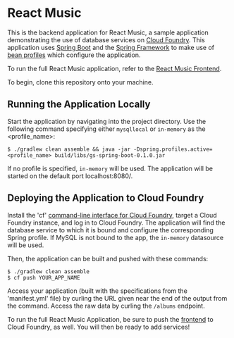React Music
===========

This is the backend application for React Music, a sample application demonstrating the use of database services on 
[Cloud Foundry](http://cloudfoundry.org). This application uses [Spring Boot](http://projects.spring.io/spring-boot/) 
and the [Spring Framework](http://spring.io) to make use of [bean profiles](http://docs.spring.io/spring-boot/docs/current/reference/html/boot-features-profiles.html)
which configure the application.

To run the full React Music application, refer to the [React Music Frontend](https://github.com/shainachen/react-music-js).

To begin, clone this repository onto your machine. 

## Running the Application Locally

Start the application by navigating into the project directory. Use the following command specifying either `mysqllocal` or
`in-memory` as the <profile_name>:

~~~
$ ./gradlew clean assemble && java -jar -Dspring.profiles.active=<profile_name> build/libs/gs-spring-boot-0.1.0.jar
~~~

If no profile is specified, `in-memory` will be used. The application will be started on the default port localhost:8080/.

## Deploying the Application to Cloud Foundry

Install the 'cf' [command-line interface for Cloud Foundry](http://docs.cloudfoundry.org/cf-cli/), target a Cloud Foundry instance,
and log in to Cloud Foundry. The application will find the database service to which it is bound and configure the
corresponding Spring profile. If MySQL is not bound to the app, the `in-memory` datasource will be used. 

Then, the application can be built and pushed with these commands:

~~~
$ ./gradlew clean assemble
$ cf push YOUR_APP_NAME
~~~

Access your application (built with the specifications from the 'manifest.yml' file) by curling the URL given near the end
of the output from the command. Access the raw data by curling the `/albums` endpoint.

To run the full React Music Application, be sure to push the [frontend](https://github.com/shainachen/react-music-js) to
Cloud Foundry, as well. You will then be ready to add services!